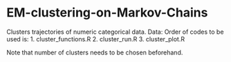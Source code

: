 # EM-clustering-on-Markov-Chains

Clusters trajectories of numeric categorical data.
Data:
Order of codes to be used is: 1. cluster_functions.R 2. cluster_run.R 3. cluster_plot.R

Note that number of clusters needs to be chosen beforehand.
